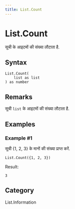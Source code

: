 ```yaml
---
title: List.Count
---
```


# List.Count


सूची के आइटमों की संख्या लौटाता है.


## Syntax

```powerquery
List.Count(
    list as list
) as number
```


## Remarks

सूची <code>list</code> के आइटमों की संख्या लौटाता है.


## Examples

### Example #1 
सूची \{1, 2, 3} के मानों की संख्या प्राप्त करें.
```powerquery
List.Count({1, 2, 3})
```

Result: 
```powerquery
3
```




## Category
List.Information

